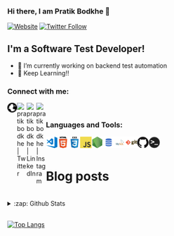 ### Hi there, I am Pratik Bodkhe 👋

[![Website](https://img.shields.io/website?label=ilux.in&style=for-the-badge&url=https%3A%2F%2Filux.in)](https://ilux.in)
[![Twitter Follow](https://img.shields.io/twitter/follow/pratikbodkhe?color=1DA1F2&logo=twitter&style=for-the-badge)](https://twitter.com/intent/follow?original_referer=https%3A%2F%2Fgithub.com%2Fpratikbodkhe&screen_name=pratikbodkhe)

## I'm a Software Test Developer!

- 🔭 I’m currently working on backend test automation
- 🌱 Keep Learning!!


### Connect with me:

[<img align="left" width="22px" src="https://raw.githubusercontent.com/iconic/open-iconic/master/svg/globe.svg" />][website]
[<img align="left" alt="pratikbodkhe | Twitter" width="22px" src="https://cdn.jsdelivr.net/npm/simple-icons@v3/icons/twitter.svg" />][twitter]
[<img align="left" alt="pratikbodkhe | LinkedIn" width="22px" src="https://cdn.jsdelivr.net/npm/simple-icons@v3/icons/linkedin.svg" />][linkedin]
[<img align="left" alt="pratikbodkhe | Instagram" width="22px" src="https://cdn.jsdelivr.net/npm/simple-icons@v3/icons/instagram.svg" />][instagram]

<br />

### Languages and Tools:

<img align="left" alt="Visual Studio Code" width="26px" src="https://raw.githubusercontent.com/github/explore/80688e429a7d4ef2fca1e82350fe8e3517d3494d/topics/visual-studio-code/visual-studio-code.png" />
<img align="left" alt="HTML5" width="26px" src="https://raw.githubusercontent.com/github/explore/80688e429a7d4ef2fca1e82350fe8e3517d3494d/topics/html/html.png" />
<img align="left" alt="CSS3" width="26px" src="https://raw.githubusercontent.com/github/explore/80688e429a7d4ef2fca1e82350fe8e3517d3494d/topics/css/css.png" />
<img align="left" alt="JavaScript" width="26px" src="https://raw.githubusercontent.com/github/explore/80688e429a7d4ef2fca1e82350fe8e3517d3494d/topics/javascript/javascript.png" />
<img align="left" alt="Node.js" width="26px" src="https://raw.githubusercontent.com/github/explore/80688e429a7d4ef2fca1e82350fe8e3517d3494d/topics/nodejs/nodejs.png" />
<img align="left" alt="SQL" width="26px" src="https://raw.githubusercontent.com/github/explore/80688e429a7d4ef2fca1e82350fe8e3517d3494d/topics/sql/sql.png" />
<img align="left" alt="MySQL" width="26px" src="https://raw.githubusercontent.com/github/explore/80688e429a7d4ef2fca1e82350fe8e3517d3494d/topics/mysql/mysql.png" />
<img align="left" alt="Git" width="26px" src="https://raw.githubusercontent.com/github/explore/80688e429a7d4ef2fca1e82350fe8e3517d3494d/topics/git/git.png" />
<img align="left" alt="GitHub" width="26px" src="https://raw.githubusercontent.com/github/explore/78df643247d429f6cc873026c0622819ad797942/topics/github/github.png" />
<img align="left" alt="Terminal" width="26px" src="https://raw.githubusercontent.com/github/explore/80688e429a7d4ef2fca1e82350fe8e3517d3494d/topics/terminal/terminal.png" />

<br />
<br />

# Blog posts
<!-- BLOG-POST-LIST:START -->
<!-- BLOG-POST-LIST:END -->

<br />

<details>
  <summary>:zap: Github Stats</summary>

  <img align="left" alt="pratikbodkhe's Github Stats" src="https://github-readme-stats.vercel.app/api?username=pratikbodkhe&show_icons=true" />

</details>

<br />

[![Top Langs](https://github-readme-stats.vercel.app/api/top-langs/?username=pratikbodkhe)](https://github.com/anuraghazra/github-readme-stats)


[website]: https://ilux.in
[twitter]: https://twitter.com/pratikbodkhe
[youtube]: https://youtube.com/pratikbodkhe
[instagram]: https://instagram.com/pratikbodkhe
[linkedin]: https://linkedin.com/in/pratikbodkhe

